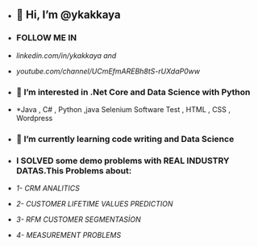 - ## 👋 Hi, I’m @ykakkaya
 
- ### FOLLOW ME  IN
-   *linkedin.com/in/ykakkaya and* 
-   *youtube.com/channel/UCmEfmAREBh8tS-rUXdaP0ww*
-  ### 👀 I’m interested in .Net Core and Data Science with Python
-   *Java , C# , Python ,java Selenium Software Test , HTML , CSS , Wordpress 
- ### 🌱 I’m currently learning code writing and Data Science
- ### I SOLVED some demo problems with **REAL INDUSTRY DATAS**.This Problems about:
-  _1- CRM ANALITICS_
-  _2- CUSTOMER LIFETIME VALUES PREDICTION_
-  _3- RFM CUSTOMER SEGMENTASİON_
-  _4- MEASUREMENT PROBLEMS_


<!---
ykakkaya/ykakkaya is a ✨ special ✨ repository because its `README.md` (this file) appears on your GitHub profile.
You can click the Preview link to take a look at your changes.
--->
